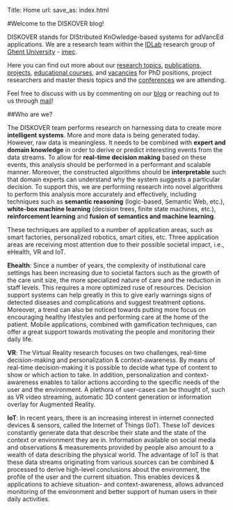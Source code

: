 Title: Home
url: 
save_as: index.html

#Welcome to the DISKOVER blog! 

DISKOVER stands for DIStributed KnOwledge-based systems for adVancEd applications. We are a research team within the [IDLab](https://www.ugent.be/ea/idlab/en) research group of [Ghent University](https://www.ugent.be/en) - [imec](https://www.imec-int.com/en/home). 

Here you can find out more about our [research topics](./blog.html), [publications](./publications.html), [projects](./about.html), [educational courses](./about.html), and [vacancies](./about.html) for PhD positions, project researchers and master thesis topics and the [conferences](./conferences.html) we are attending.

Feel free to discuss with us by commenting on our [blog](./blog.html) or reaching out to us through [mail](./contact.html)! 

##Who are we?

The DISKOVER team performs research on harnessing data to create more **intelligent systems**.  More and more data is being generated today. However, raw data is meaningless. It needs to be combined with **expert and domain knowledge** in order to derive or predict interesting events from the data streams. To allow for **real-time decision making** based on  these events, this analysis should be performed in a performant and scalable manner. Moreover, the constructed algorithms should be **interpretable** such that domain experts can understand why the system suggests a particular decision. To support this, we are  performing research into novel algorithms to perform this analysis more accurately and effectively, including techniques such as **semantic reasoning** (logic-based, Semantic Web, etc.), **white-box machine learning** (decision trees, finite state machines, etc.), **reinforcement learning** and **fusion of semantics and machine learning**. 

These techniques are applied to a number of application areas, such as smart factories, personalized robotics, smart cities, etc. Three application areas are receiving most attention due to their possible societal impact, i.e., eHealth, VR and IoT.

**Ehealth**: Since a number of years, the complexity of institutional care settings has been increasing due to societal factors such as the growth of the care unit size, the more specialized nature of care and the reduction in staff levels. This requires a more optimized ruse of resources. Decision support systems can help greatly in this to give early warnings signs of detected diseases and complications and suggest treatment options. Moreover, a trend can also be noticed towards putting more focus on encouraging healthy lifestyles and performing care at the home of the patient. Mobile applications, combined with gamification techniques, can offer a great support towards motivating the people and monitoring their daily life. 

**VR**: The Virtual Reality research focuses on two challenges, real-time decision-making and personalization & context-awareness. By means of real-time decision-making it is possible to decide what type of content to show or which action to take. In addition, personalization and context-awareness enables to tailor actions according to the specific needs of the user and the environment. A plethora of user-cases can be thought of, such as VR video streaming, automatic 3D content generation or information overlay for Augmented Reality.

**IoT**: In recent years, there is an increasing interest in internet connected devices & sensors, called the Internet of Things (IoT). These IoT devices constantly generate data that describe their state and the state of the context or environment they are in. Information available on social media and observations & measurements provided by people also amount to a wealth of data describing the physical world. The advantage of IoT is that these data streams originating from various sources can be combined & processed to derive high-level conclusions about the environment, the profile of the user and the current situation. This enables devices & applications to achieve situation- and context-awareness, allows advanced monitoring of the environment and better support of human users in their daily activities. 
